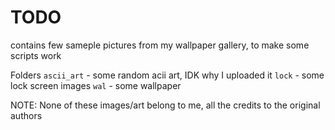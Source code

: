 # TODO
contains few sameple pictures from my wallpaper gallery, to make some scripts work

Folders
`ascii_art` - some random acii art, IDK why I uploaded it
`lock`      - some lock screen images
`wal`       - some wallpaper

NOTE: None of these images/art belong to me, all the credits to the original authors
